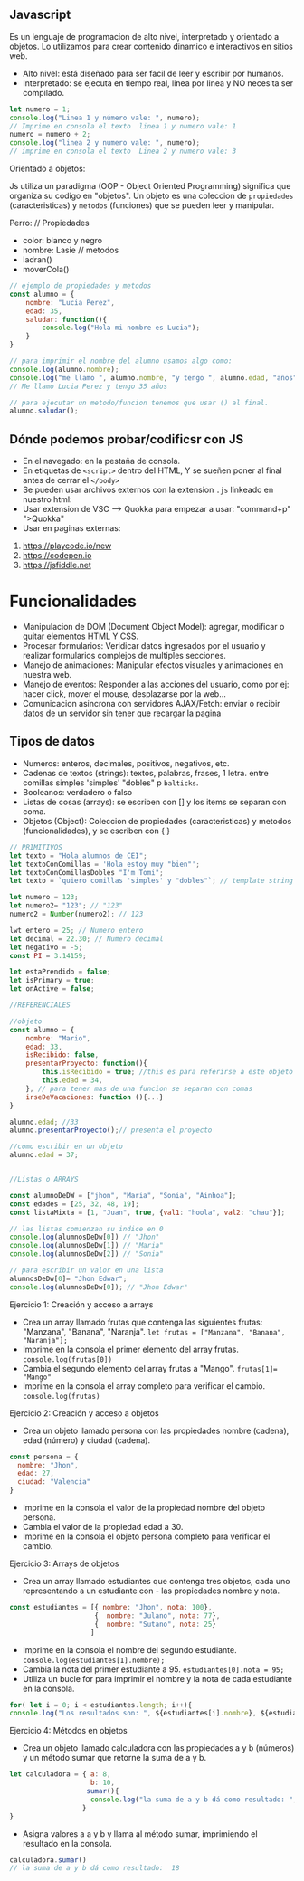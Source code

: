 ## Javascript

Es un lenguaje de programacion de alto nivel, interpretado y orientado a objetos. Lo utilizamos para crear contenido dinamico e interactivos en sitios web.

- Alto nivel: está diseñado para ser facil de leer y escribir por humanos.
- Interpretado: se ejecuta en tiempo real, linea por linea y NO necesita   ser compilado. 

```js
let numero = 1;
console.log("Linea 1 y número vale: ", numero); 
// Imprime en consola el texto  linea 1 y numero vale: 1
numero = numero + 2;
console.log("linea 2 y numero vale: ", numero);
// imprime en consola el texto  Linea 2 y numero vale: 3
```

Orientado a objetos:

Js utiliza un paradigma (OOP - Object Oriented Programming) significa que organiza su codigo en "objetos". Un objeto es una coleccion de `propiedades` (caracteristicas) y `metodos` (funciones) que se pueden leer y manipular.

Perro:
// Propiedades
- color: blanco y negro
- nombre: Lasie
// metodos
- ladran()
- moverCola()

```js
// ejemplo de propiedades y metodos
const alumno = {
    nombre: "Lucia Perez",
    edad: 35,
    saludar: function(){
        console.log("Hola mi nombre es Lucia");
    }
}

// para imprimir el nombre del alumno usamos algo como:
console.log(alumno.nombre);
console.log("me llamo ", alumno.nombre, "y tengo ", alumno.edad, "años");
// Me llamo Lucia Perez y tengo 35 años

// para ejecutar un metodo/funcion tenemos que usar () al final.
alumno.saludar();
```

## Dónde podemos probar/codificsr con JS

- En el navegado: en la pestaña de consola.
- En etiquetas de `<script>` dentro del HTML, Y se sueñen poner al final antes de cerrar el `</body>`
- Se pueden usar archivos externos con la extension `.js` linkeado en nuestro html: <script src="./js/miscript.js"></script>
- Usar extension de VSC --> Quokka para empezar a usar: "command+p" ">Quokka"
- Usar en paginas externas:

1. https://playcode.io/new
2. https://codepen.io
3. https://jsfiddle.net

# Funcionalidades

- Manipulacion de DOM (Document Object Model): agregar, modificar o quitar elementos HTML Y CSS.
- Procesar formularios: Veridicar datos ingresados por el usuario y realizar formularios complejos de multiples secciones.
- Manejo de animaciones: Manipular efectos visuales y animaciones en nuestra web.
- Manejo de eventos: Responder a las acciones del usuario, como por ej: hacer click, mover el mouse, desplazarse por la web...
- Comunicacion asincrona con servidores AJAX/Fetch: enviar o recibir datos de un servidor sin tener que recargar la pagina

## Tipos de datos

- Numeros: enteros, decimales, positivos, negativos, etc.
- Cadenas de textos (strings): textos, palabras, frases, 1 letra. entre comillas simples 'simples' "dobles" p `balticks`.
- Booleanos: verdadero o falso
- Listas de cosas (arrays): se escriben con [] y los items se separan con coma.
- Objetos (Object): Coleccion de propiedades (caracteristicas) y metodos (funcionalidades), y se escriben con { }

```js
// PRIMITIVOS
let texto = "Hola alumnos de CEI";
let textoConComillas = 'Hola estoy muy "bien"';
let textoConComillasDobles "I'm Tomi";
let texto = `quiero comillas 'simples' y "dobles"`; // template string (plantilla)

let numero = 123;
let numero2= "123"; // "123"
numero2 = Number(numero2); // 123

lwt entero = 25; // Numero entero
let decimal = 22.30; // Numero decimal
let negativo = -5;
const PI = 3.14159;

let estaPrendido = false;
let isPrimary = true;
let onActive = false;

//REFERENCIALES

//objeto
const alumno = {
    nombre: "Mario",
    edad: 33,
    isRecibido: false,
    presentarProyecto: function(){
        this.isRecibido = true; //this es para referirse a este objeto (alumno)
        this.edad = 34,
    }, // para tener mas de una funcion se separan con comas
    irseDeVacaciones: function (){...}
}

alumno.edad; //33
alumno.presentarProyecto();// presenta el proyecto

//como escribir en un objeto
alumno.edad = 37;


//Listas o ARRAYS

const alumnoDeDW = ["jhon", "Maria", "Sonia", "Ainhoa"];
const edades = [25, 32, 48, 19];
const listaMixta = [1, "Juan", true, {val1: "hoola", val2: "chau"}];

// las listas comienzan su indice en 0
console.log(alumnosDeDw[0]) // "Jhon"
console.log(alumnosDeDw[1]) // "Maria"
console.log(alumnosDeDw[2]) // "Sonia"

// para escribir un valor en una lista
alumnosDeDw[0]= "Jhon Edwar";
console.log(alumnosDeDw[0]); // "Jhon Edwar"
```

Ejercicio 1: Creación y acceso a arrays
- Crea un array llamado frutas que contenga las siguientes frutas: "Manzana", "Banana", "Naranja".
`let frutas = ["Manzana", "Banana", "Naranja"];`
- Imprime en la consola el primer elemento del array frutas.
`console.log(frutas[0])`
- Cambia el segundo elemento del array frutas a "Mango".
`frutas[1]= "Mango"`
- Imprime en la consola el array completo para verificar el cambio.
`console.log(frutas)`

Ejercicio 2: Creación y acceso a objetos

- Crea un objeto llamado persona con las propiedades nombre (cadena), edad (número) y ciudad (cadena).
```js
const persona = {
  nombre: "Jhon",
  edad: 27,
  ciudad: "Valencia"
}
```
- Imprime en la consola el valor de la propiedad nombre del objeto persona.
- Cambia el valor de la propiedad edad a 30.
- Imprime en la consola el objeto persona completo para verificar el cambio.

Ejercicio 3: Arrays de objetos

- Crea un array llamado estudiantes que contenga tres objetos, cada uno representando a un estudiante con - las propiedades nombre y nota.
```js
const estudiantes = [{ nombre: "Jhon", nota: 100},
                     {  nombre: "Julano", nota: 77},
                     {  nombre: "Sutano", nota: 25}
                    ]                  
```
- Imprime en la consola el nombre del segundo estudiante.
`console.log(estudiantes[1].nombre);`
- Cambia la nota del primer estudiante a 95.
`estudiantes[0].nota = 95;` 
- Utiliza un bucle for para imprimir el nombre y la nota de cada estudiante en la consola.
```js
for( let i = 0; i < estudiantes.length; i++){ 
console.log("Los resultados son: ", ${estudiantes[i].nombre}, ${estudiantes[i].nota})};
```

Ejercicio 4: Métodos en objetos

- Crea un objeto llamado calculadora con las propiedades a y b (números) y un método sumar que retorne la suma de a y b.
```js
let calculadora = { a: 8,
                    b: 10,
                   sumar(){
                    console.log("la suma de a y b dá como resultado: ", this.a + this.b);
                  }         
}
```
- Asigna valores a a y b y llama al método sumar, imprimiendo el resultado en la consola.
```js
calculadora.sumar()
// la suma de a y b dá como resultado:  18 
```

